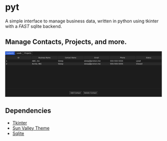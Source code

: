 # pyt

A simple interface to manage business data, written in python using tkinter with a *FAST* sqlite backend.


## Manage Contacts, Projects, and more.

![](https://github.com/Sieep-Coding/pyt/blob/main/assets/image.png)

## Dependencies

- [Tkinter](https://docs.python.org/3/library/tkinter.html)
- [Sun Valley Theme](https://github.com/rdbende/Sun-Valley-ttk-theme/tree/main)
- [Sqlite](https://www.sqlite.org/)